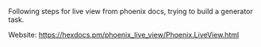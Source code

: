 Following steps for live view from phoenix docs, trying to build a generator task.

Website: https://hexdocs.pm/phoenix_live_view/Phoenix.LiveView.html


